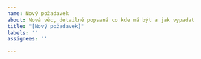 ```yaml
---
name: Nový požadavek
about: Nová věc, detailně popsaná co kde má být a jak vypadat
title: "[Nový požadavek]"
labels: ''
assignees: ''

---
```




